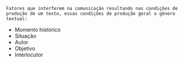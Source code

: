     Fatores que interferem na comunicação resultando nas condições de produção de um texto, essas condições de produção geral o gênero textual:
   - Momento histórico
   - Situação
   - Autor
   - Objetivo
   - Interlocutor
